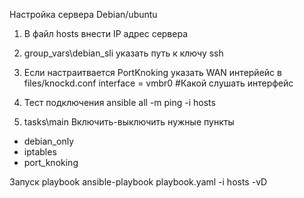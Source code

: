 Настройка сервера Debian/ubuntu

1. В файл hosts  внести IP адрес сервера
2. group_vars\debian_sli указать путь к ключу ssh
3. Если настраитвается PortKnoking указать WAN интерйейс в files/knockd.conf
interface = vmbr0   #Какой слушать интерфейс
4. Тест подключения 
ansible all -m ping  -i hosts

5. tasks\main
Включить-выключить нужные пункты
- debian_only
- iptables
- port_knoking

Запуск playbook
ansible-playbook  playbook.yaml  -i hosts  -vD
